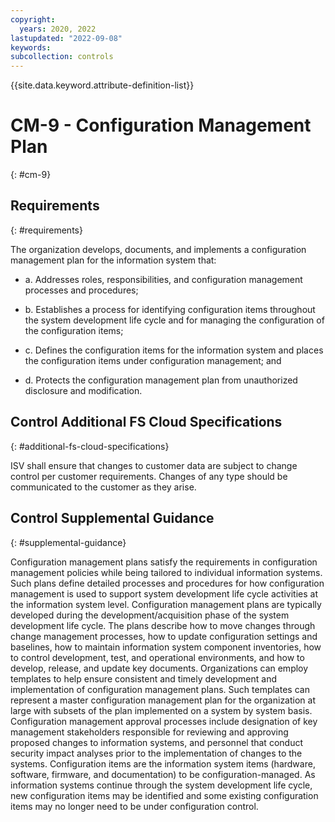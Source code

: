 ```yaml
---
copyright:
  years: 2020, 2022
lastupdated: "2022-09-08"
keywords: 
subcollection: controls
---
```


{{site.data.keyword.attribute-definition-list}}

# CM-9 - Configuration Management Plan
{: #cm-9}

## Requirements
{: #requirements}

The organization develops, documents, and implements a configuration management plan for the information system that:

- a. Addresses roles, responsibilities, and configuration management processes and procedures;

- b. Establishes a process for identifying configuration items throughout the system development life cycle and for managing the configuration of the configuration items;

- c. Defines the configuration items for the information system and places the configuration items under configuration management; and

- d. Protects the configuration management plan from unauthorized disclosure and modification.

## Control Additional FS Cloud Specifications
{: #additional-fs-cloud-specifications}

ISV shall ensure that changes to customer data are subject to change control per customer requirements.  Changes of any type should be communicated to the customer as they arise.

## Control Supplemental Guidance
{: #supplemental-guidance}

Configuration management plans satisfy the requirements in configuration management policies while being tailored to individual information systems. Such plans define detailed processes and procedures for how configuration management is used to support system development life cycle activities at the information system level. Configuration management plans are typically developed during the development/acquisition phase of the system development life cycle. The plans describe how to move changes through change management processes, how to update configuration settings and baselines, how to maintain information system component inventories, how to control development, test, and operational environments, and how to develop, release, and update key documents. Organizations can employ templates to help ensure consistent and timely development and implementation of configuration management plans. Such templates can represent a master configuration management plan for the organization at large with subsets of the plan implemented on a system by system basis. Configuration management approval processes include designation of key management stakeholders responsible for reviewing and approving proposed changes to information systems, and personnel that conduct security impact analyses prior to the implementation of changes to the systems. Configuration items are the information system items (hardware, software, firmware, and documentation) to be configuration-managed. As information systems continue through the system development life cycle, new configuration items may be identified and some existing configuration items may no longer need to be under configuration control.



